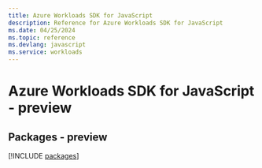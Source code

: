 ```yaml
---
title: Azure Workloads SDK for JavaScript
description: Reference for Azure Workloads SDK for JavaScript
ms.date: 04/25/2024
ms.topic: reference
ms.devlang: javascript
ms.service: workloads
---
```

# Azure Workloads SDK for JavaScript - preview
## Packages - preview
[!INCLUDE [packages](workloads-index.md)]